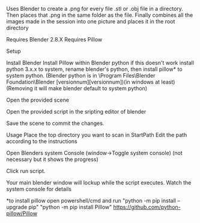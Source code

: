 Uses Blender to create a .png for every file .stl or .obj file in a directory. Then places that .png in the same folder as the file. Finally combines all the images made in the session into one picture and places it in the root directory

Requires Blender 2.8.X Requires Pillow

Setup 

Install Blender 
Install Pillow within Blender python 
if this doesn't work install python 3.x.x to system, rename blender's python, then install pillow* to system python.
(Blender python is in \Program Files\Blender Foundation\Blender [versionnum]\[versionnum]\)(in windows at least)
(Removing it will make blender default to system python)

Open the provided scene

Open the provided script in the sripting editor of blender

Save the scene to commit the changes.

Usage Place the top directory you want to scan in StartPath 
Edit the path according to the instructions

Open Blenders system Console (window->Toggle system console) 
(not necessary but it shows the progress) 

Click run script. 

Your main blender window will lockup while the script executes. 
Watch the system console for details



*to install pillow open powershell/cmd and run 
"python -m pip install –upgrade pip"
"python -m pip install Pillow"
https://github.com/python-pillow/Pillow
